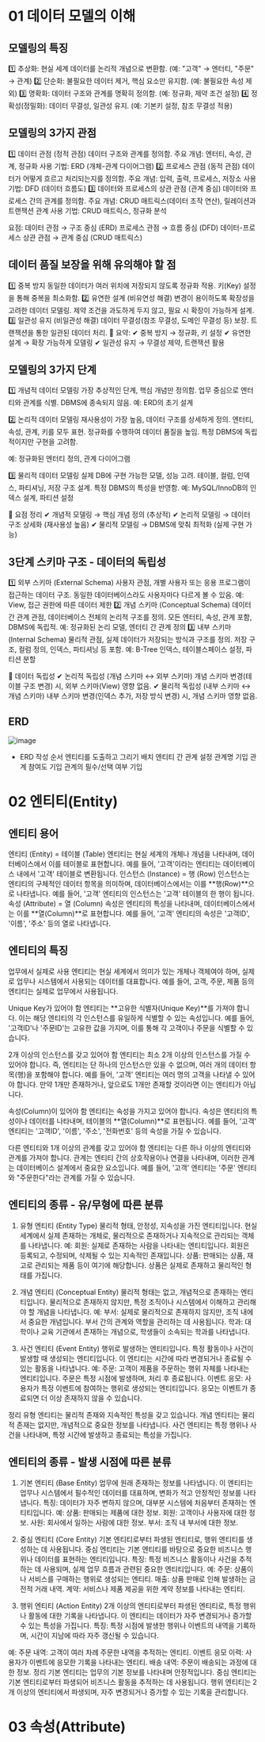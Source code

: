 # 01 데이터 모델의 이해
## 모델링의 특징
1️⃣ 추상화: 현실 세계 데이터를 논리적 개념으로 변환함. (예: "고객" → 엔터티, "주문" → 관계)
2️⃣ 단순화: 불필요한 데이터 제거, 핵심 요소만 유지함. (예: 불필요한 속성 제외)
3️⃣ 명확화: 데이터 구조와 관계를 명확히 정의함. (예: 정규화, 제약 조건 설정)
4️⃣ 정확성(정밀화): 데이터 무결성, 일관성 유지. (예: 기본키 설정, 참조 무결성 적용)

## 모델링의 3가지 관점
1️⃣ 데이터 관점 (정적 관점)
데이터 구조와 관계를 정의함.
주요 개념: 엔터티, 속성, 관계, 정규화
사용 기법: ERD (개체-관계 다이어그램)
2️⃣ 프로세스 관점 (동적 관점)
데이터가 어떻게 흐르고 처리되는지를 정의함.
주요 개념: 입력, 출력, 프로세스, 저장소
사용 기법: DFD (데이터 흐름도)
3️⃣ 데이터와 프로세스의 상관 관점 (관계 중심)
데이터와 프로세스 간의 관계를 정의함.
주요 개념: CRUD 매트릭스(데이터 조작 연산), 릴레이션과 트랜잭션 관계
사용 기법: CRUD 매트릭스, 정규화 분석

요점:
데이터 관점 → 구조 중심 (ERD)
프로세스 관점 → 흐름 중심 (DFD)
데이터-프로세스 상관 관점 → 관계 중심 (CRUD 매트릭스)

## 데이터 품질 보장을 위해 유의해야 할 점
1️⃣ 중복 방지
동일한 데이터가 여러 위치에 저장되지 않도록 정규화 적용.
키(Key) 설정을 통해 중복을 최소화함.
2️⃣ 유연한 설계 (비유연성 해결)
변경이 용이하도록 확장성을 고려한 데이터 모델링.
제약 조건을 과도하게 두지 않고, 필요 시 확장이 가능하게 설계.
3️⃣ 일관성 유지 (비일관성 해결)
데이터 무결성(참조 무결성, 도메인 무결성 등) 보장.
트랜잭션을 통한 일관된 데이터 처리.
📌 요약:
✔ 중복 방지 → 정규화, 키 설정
✔ 유연한 설계 → 확장 가능하게 모델링
✔ 일관성 유지 → 무결성 제약, 트랜잭션 활용

## 모델링의 3가지 단계
1️⃣ 개념적 데이터 모델링
가장 추상적인 단계, 핵심 개념만 정의함.
업무 중심으로 엔터티와 관계를 식별.
DBMS에 종속되지 않음.
예: ERD의 초기 설계

2️⃣ 논리적 데이터 모델링
재사용성이 가장 높음, 데이터 구조를 상세하게 정의.
엔터티, 속성, 관계, 키를 모두 표현.
정규화를 수행하여 데이터 품질을 높임.
특정 DBMS에 독립적이지만 구현을 고려함.

예: 정규화된 엔터티 정의, 관계 다이어그램

3️⃣ 물리적 데이터 모델링
실제 DB에 구현 가능한 모델, 성능 고려.
테이블, 컬럼, 인덱스, 파티셔닝, 저장 구조 설계.
특정 DBMS의 특성을 반영함.
예: MySQL/InnoDB의 인덱스 설계, 파티션 설정

📌 요점 정리
✔ 개념적 모델링 → 핵심 개념 정의 (추상적)
✔ 논리적 모델링 → 데이터 구조 상세화 (재사용성 높음)
✔ 물리적 모델링 → DBMS에 맞춰 최적화 (실제 구현 가능)

## 3단계 스키마 구조 - 데이터의 독립성
1️⃣ 외부 스키마 (External Schema)
사용자 관점, 개별 사용자 또는 응용 프로그램이 접근하는 데이터 구조.
동일한 데이터베이스라도 사용자마다 다르게 볼 수 있음.
예: View, 접근 권한에 따른 데이터 제한
2️⃣ 개념 스키마 (Conceptual Schema)
데이터 간 관계 관점, 데이터베이스 전체의 논리적 구조를 정의.
모든 엔터티, 속성, 관계 포함, DBMS에 독립적.
예: 정규화된 논리 모델, 엔터티 간 관계 정의
3️⃣ 내부 스키마 (Internal Schema)
물리적 관점, 실제 데이터가 저장되는 방식과 구조를 정의.
저장 구조, 컬럼 정의, 인덱스, 파티셔닝 등 포함.
예: B-Tree 인덱스, 테이블스페이스 설정, 파티션 분할

📌 데이터 독립성
✔ 논리적 독립성 (개념 스키마 ↔ 외부 스키마)
개념 스키마 변경(테이블 구조 변경) 시, 외부 스키마(View) 영향 없음.
✔ 물리적 독립성 (내부 스키마 ↔ 개념 스키마)
내부 스키마 변경(인덱스 추가, 저장 방식 변경) 시, 개념 스키마 영향 없음.

## ERD
![image](https://github.com/user-attachments/assets/487b75cd-46e2-4cb4-957d-63f7bd74c2fc)
- ERD 작성 순서
엔티티를 도출하고 그리기
배치
엔티티 간 관계 설정
관계명 기입
관계 참여도 기입
관계의 필수/선택 여부 기입

# 02 엔티티(Entity)
## 엔티티 용어
엔티티 (Entity) = 테이블 (Table)
엔티티는 현실 세계의 개체나 개념을 나타내며, 데이터베이스에서 이를 테이블로 표현합니다.
예를 들어, '고객'이라는 엔티티는 데이터베이스 내에서 '고객' 테이블로 변환됩니다.
인스턴스 (Instance) = 행 (Row)
인스턴스는 엔티티의 구체적인 데이터 항목을 의미하며, 데이터베이스에서는 이를 **행(Row)**으로 나타냅니다.
예를 들어, '고객' 엔티티의 인스턴스는 '고객' 테이블의 한 행이 됩니다.
속성 (Attribute) = 열 (Column)
속성은 엔티티의 특성을 나타내며, 데이터베이스에서는 이를 **열(Column)**로 표현합니다.
예를 들어, '고객' 엔티티의 속성은 '고객ID', '이름', '주소' 등의 열로 나타냅니다.

## 엔티티의 특징
업무에서 실제로 사용
엔티티는 현실 세계에서 의미가 있는 개체나 객체여야 하며, 실제로 업무나 시스템에서 사용되는 데이터를 대표합니다. 예를 들어, 고객, 주문, 제품 등의 엔티티는 실제로 업무에서 사용됩니다.

Unique Key가 있어야 함
엔티티는 **고유한 식별자(Unique Key)**를 가져야 합니다. 이는 해당 엔티티의 각 인스턴스를 유일하게 식별할 수 있는 속성입니다. 예를 들어, '고객ID'나 '주문ID'는 고유한 값을 가지며, 이를 통해 각 고객이나 주문을 식별할 수 있습니다.

2개 이상의 인스턴스를 갖고 있어야 함
엔티티는 최소 2개 이상의 인스턴스를 가질 수 있어야 합니다. 즉, 엔티티는 단 하나의 인스턴스만 있을 수 없으며, 여러 개의 데이터 항목(행)을 포함해야 합니다. 예를 들어, '고객' 엔티티는 여러 명의 고객을 나타낼 수 있어야 합니다. 만약 1개만 존재하거나, 앞으로도 1개만 존재할 것이라면 이는 엔티티가 아닙니다.

속성(Column)이 있어야 함
엔티티는 속성을 가지고 있어야 합니다. 속성은 엔티티의 특성이나 데이터를 나타내며, 테이블의 **열(Column)**로 표현됩니다. 예를 들어, '고객' 엔티티는 '고객ID', '이름', '주소', '전화번호' 등의 속성을 가질 수 있습니다.

다른 엔티티와 1개 이상의 관계를 갖고 있어야 함
엔티티는 다른 하나 이상의 엔티티와 관계를 가져야 합니다. 관계는 엔티티 간의 상호작용이나 연결을 나타내며, 이러한 관계는 데이터베이스 설계에서 중요한 요소입니다. 예를 들어, '고객' 엔티티는 '주문' 엔티티와 "주문한다"라는 관계를 가질 수 있습니다.

## 엔티티의 종류 - 유/무형에 따른 분류
1. 유형 엔티티 (Entity Type)
물리적 형태, 안정성, 지속성을 가진 엔티티입니다.
현실 세계에서 실제 존재하는 개체로, 물리적으로 존재하거나 지속적으로 관리되는 객체를 나타냅니다.
예:
회원: 실제로 존재하는 사람을 나타내는 엔티티입니다. 회원은 등록되고, 수정되며, 삭제될 수 있는 지속적인 존재입니다.
상품: 판매되는 상품, 재고로 관리되는 제품 등이 여기에 해당합니다. 상품은 실제로 존재하고 물리적인 형태를 가집니다.

3. 개념 엔티티 (Conceptual Entity)
물리적 형태는 없고, 개념적으로 존재하는 엔티티입니다.
물리적으로 존재하지 않지만, 특정 조직이나 시스템에서 이해하고 관리해야 할 개념을 나타냅니다.
예:
부서: 실제로 물리적으로 존재하지 않지만, 조직 내에서 중요한 개념입니다. 부서 간의 관계와 역할을 관리하는 데 사용됩니다.
학과: 대학이나 교육 기관에서 존재하는 개념으로, 학생들이 소속되는 학과를 나타냅니다.

3. 사건 엔티티 (Event Entity)
행위로 발생하는 엔티티입니다. 특정 활동이나 사건이 발생할 때 생성되는 엔티티입니다.
이 엔티티는 시간에 따라 변경되거나 종료될 수 있는 활동을 나타냅니다.
예:
주문: 고객이 제품을 주문하는 행위 자체를 나타내는 엔티티입니다. 주문은 특정 시점에 발생하며, 처리 후 종료됩니다.
이벤트 응모: 사용자가 특정 이벤트에 참여하는 행위로 생성되는 엔티티입니다. 응모는 이벤트가 종료되면 더 이상 존재하지 않을 수 있습니다.

정리
유형 엔티티는 물리적 존재와 지속적인 특성을 갖고 있습니다.
개념 엔티티는 물리적 존재는 없지만, 개념적으로 중요한 정보를 나타냅니다.
사건 엔티티는 특정 행위나 사건을 나타내며, 특정 시간에 발생하고 종료되는 특성을 가집니다.

## 엔티티의 종류 - 발생 시점에 따른 분류
1. 기본 엔티티 (Base Entity)
업무에 원래 존재하는 정보를 나타냅니다. 이 엔티티는 업무나 시스템에서 필수적인 데이터를 대표하며, 변화가 적고 안정적인 정보를 나타냅니다.
특징: 데이터가 자주 변하지 않으며, 대부분 시스템에 처음부터 존재하는 엔티티입니다.
예:
상품: 판매되는 제품에 대한 정보.
회원: 고객이나 사용자에 대한 정보.
사원: 회사에서 일하는 사람에 대한 정보.
부서: 조직 내 부서에 대한 정보.

2. 중심 엔티티 (Core Entity)
기본 엔티티로부터 파생된 엔티티로, 행위 엔티티를 생성하는 데 사용됩니다. 중심 엔티티는 기본 엔티티를 바탕으로 중요한 비즈니스 행위나 데이터를 표현하는 엔티티입니다.
특징: 특정 비즈니스 활동이나 사건을 추적하는 데 사용되며, 실제 업무 흐름과 관련된 중요한 엔티티입니다.
예:
주문: 상품이나 서비스를 구매하는 행위로 생성되는 엔티티.
매출: 상품 판매로 인해 발생하는 금전적 거래 내역.
계약: 서비스나 제품 제공을 위한 계약 정보를 나타내는 엔티티.

3. 행위 엔티티 (Action Entity)
2개 이상의 엔티티로부터 파생된 엔티티로, 특정 행위나 활동에 대한 기록을 나타냅니다. 이 엔티티는 데이터가 자주 변경되거나 증가할 수 있는 특성을 가집니다.
특징: 특정 시점에 발생한 행위나 이벤트의 내역을 기록하며, 시간이 지남에 따라 자주 갱신될 수 있습니다.

예:
주문 내역: 고객이 여러 차례 주문한 내역을 추적하는 엔티티.
이벤트 응모 이력: 사용자가 이벤트에 응모한 기록을 나타내는 엔티티.
배송 내역: 주문이 배송되는 과정에 대한 정보.
정리
기본 엔티티는 업무의 기본 정보를 나타내며 안정적입니다.
중심 엔티티는 기본 엔티티로부터 파생되어 비즈니스 활동을 추적하는 데 사용됩니다.
행위 엔티티는 2개 이상의 엔티티에서 파생되며, 자주 변경되거나 증가할 수 있는 기록을 관리합니다.

# 03 속성(Attribute)


